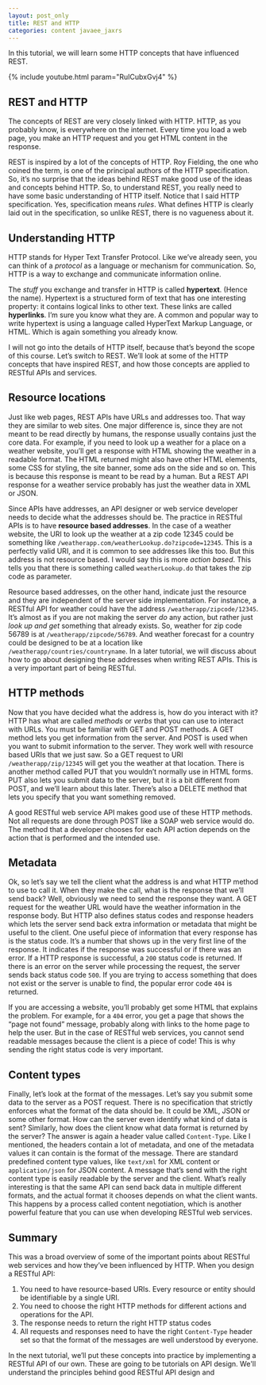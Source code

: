 ```yaml
---           
layout: post_only
title: REST and HTTP
categories: content javaee_jaxrs
---
```


In this tutorial, we will learn some HTTP concepts that have influenced REST.

{% include youtube.html param="RuICubxGvj4" %}

## REST and HTTP

The concepts of REST are very closely linked with HTTP. HTTP, as you probably know, is everywhere on the internet. Every time you load a web page, you make an HTTP request and you get HTML content in the response.

REST is inspired by a lot of the concepts of HTTP. Roy Fielding, the one who coined the term, is one of the principal authors of the HTTP specification. So, it’s no surprise that the ideas behind REST make good use of the ideas and concepts behind HTTP. So, to understand REST, you really need to have some basic understanding of HTTP itself. Notice that I said HTTP specification. Yes, specification means _rules_. What defines HTTP is clearly laid out in the specification, so unlike REST, there is no vagueness about it.

## Understanding HTTP

HTTP stands for Hyper Text Transfer Protocol. Like we’ve already seen, you can think of a _protocol_ as a language or mechanism for communication. So, HTTP is a way to exchange and communicate information online.

The _stuff_ you exchange and transfer in HTTP is called **hypertext**. (Hence the name). Hypertext is a structured form of text that has one interesting property: it contains logical links to other text. These links are called **hyperlinks**. I’m sure you know what they are. A common and popular way to write hypertext is using a language called HyperText Markup Language, or HTML. Which is again something you already know.

I will not go into the details of HTTP itself, because that’s beyond the scope of this course. Let’s switch to REST. We’ll look at some of the HTTP concepts that have inspired REST, and how those concepts are applied to RESTful APIs and services.

## Resource locations

Just like web pages, REST APIs have URLs and addresses too. That way they are similar to web sites. One major difference is, since they are not meant to be read directly by humans, the response usually contains just the core data. For example, if you need to look up a weather for a place on a weather website, you’ll get a response with HTML showing the weather in a readable format. The HTML returned might also have other HTML elements, some CSS for styling, the site banner, some ads on the side and so on. This is because this response is meant to be read by a human. But a REST API response for a weather service probably has just the weather data in XML or JSON.

Since APIs have addresses, an API designer or web service developer needs to decide what the addresses should be. The practice in RESTful APIs is to have **resource based addresses**. In the case of a weather website, the URI to look up the weather at a zip code 12345 could be something like `/weatherapp.com/weatherLookup.do?zipcode=12345`. This is a perfectly valid URI, and it is common to see addresses like this too. But this address is not resource based. I would say this is more _action based_. This tells you that there is something called `weatherLookup.do` that takes the zip code as parameter. 

Resource based addresses, on the other hand, indicate just the resource and they are independent of the server side implementation. For instance, a RESTful API for weather could have the address `/weatherapp/zipcode/12345`. It’s almost as if you are not making the server _do_ any action, but rather just _look up and get_ something that already exists. So, weather for zip code 56789 is at `/weatherapp/zipcode/56789`. And weather forecast for a country could be designed to be at a location like `/weatherapp/countries/countryname`. In a later tutorial, we will discuss about how to go about designing these addresses when writing REST APIs. This is a very important part of being RESTful.

## HTTP methods

Now that you have decided what the address is, how do you interact with it? HTTP has what are called _methods_ or _verbs_ that you can use to interact with URLs. You must be familiar with GET and POST methods. A GET method lets you get information from the server. And POST is used when you want to submit information to the server. They work well with resource based URIs that we just saw. So a GET request to URI `/weatherapp/zip/12345` will get you the weather at that location. There is another method called PUT that you wouldn’t normally use in HTML forms. PUT also lets you submit data to the server, but it is a bit different from POST, and we’ll learn about this later. There’s also a DELETE method that lets you specify that you want something removed.

A good RESTful web service API makes good use of these HTTP methods. Not all requests are done through POST like a SOAP web service would do. The method that a developer chooses for each API action depends on the action that is performed and the intended use. 

## Metadata

Ok, so let’s say we tell the client what the address is and what HTTP method to use to call it. When they make the call, what is the response that we’ll send back? Well, obviously we need to send the response they want. A GET request for the weather URL would have the weather information in the response body. But HTTP also defines status codes and response headers which lets the server send back extra information or metadata that might be useful to the client. One useful piece of information that every response has is the status code. It’s a number that shows up in the very first line of the response. It indicates if the response was successful or if there was an error. If a HTTP response is successful, a `200` status code is returned. If there is an error on the server while processing the request, the server sends back status code `500`. If you are trying to access something that does not exist or the server is unable to find, the popular error code `404` is returned. 

If you are accessing a website, you’ll probably get some HTML that explains the problem. For example, for a `404` error, you get a page that shows the “page not found” message, probably along with links to the home page to help the user. But in the case of RESTful web services, you cannot send readable messages because the client is a piece of code! This is why sending the right status code is very important. 

## Content types

Finally, let’s look at the format of the messages. Let’s say you submit some data to the server as a POST request. There is no specification that strictly enforces what the format of the data should be. It could be XML, JSON or some other format. How can the server even identify what kind of data is sent? Similarly, how does the client know what data format is returned by the server? The answer is again a header value called `Content-Type`. Like I mentioned, the headers contain a lot of metadata, and one of the metadata values it can contain is the format of the message. There are standard predefined content type values, like `text/xml` for XML content or `application/json` for JSON content. A message that’s send with the right content type is easily readable by the server and the client. What’s really interesting is that the same API can send back data in multiple different formats, and the actual format it chooses depends on what the client wants. This happens by a process called content negotiation, which is another powerful feature that you can use when developing RESTful web services.

## Summary

This was a broad overview of some of the important points about RESTful web services and how they’ve been influenced by HTTP. When you design a RESTful API:

1. You need to have resource-based URIs. Every resource or entity should be identifiable by a single URI.
2. You need to choose the right HTTP methods for different actions and operations for the API.
3. The response needs to return the right HTTP status codes
4. All requests and responses need to have the right `Content-Type` header set so that the format of the messages are well understood by everyone.

In the next tutorial, we’ll put these concepts into practice by implementing a RESTful API of our own. These are going to be tutorials on API design. We'll understand the principles behind good RESTful API design and 